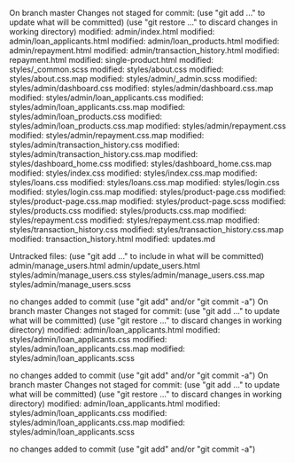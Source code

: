 On branch master
Changes not staged for commit:
  (use "git add <file>..." to update what will be committed)
  (use "git restore <file>..." to discard changes in working directory)
	modified:   admin/index.html
	modified:   admin/loan_applicants.html
	modified:   admin/loan_products.html
	modified:   admin/repayment.html
	modified:   admin/transaction_history.html
	modified:   repayment.html
	modified:   single-product.html
	modified:   styles/_common.scss
	modified:   styles/about.css
	modified:   styles/about.css.map
	modified:   styles/admin/_admin.scss
	modified:   styles/admin/dashboard.css
	modified:   styles/admin/dashboard.css.map
	modified:   styles/admin/loan_applicants.css
	modified:   styles/admin/loan_applicants.css.map
	modified:   styles/admin/loan_products.css
	modified:   styles/admin/loan_products.css.map
	modified:   styles/admin/repayment.css
	modified:   styles/admin/repayment.css.map
	modified:   styles/admin/transaction_history.css
	modified:   styles/admin/transaction_history.css.map
	modified:   styles/dashboard_home.css
	modified:   styles/dashboard_home.css.map
	modified:   styles/index.css
	modified:   styles/index.css.map
	modified:   styles/loans.css
	modified:   styles/loans.css.map
	modified:   styles/login.css
	modified:   styles/login.css.map
	modified:   styles/product-page.css
	modified:   styles/product-page.css.map
	modified:   styles/product-page.scss
	modified:   styles/products.css
	modified:   styles/products.css.map
	modified:   styles/repayment.css
	modified:   styles/repayment.css.map
	modified:   styles/transaction_history.css
	modified:   styles/transaction_history.css.map
	modified:   transaction_history.html
	modified:   updates.md

Untracked files:
  (use "git add <file>..." to include in what will be committed)
	admin/manage_users.html
	admin/update_users.html
	styles/admin/manage_users.css
	styles/admin/manage_users.css.map
	styles/admin/manage_users.scss

no changes added to commit (use "git add" and/or "git commit -a")
On branch master
Changes not staged for commit:
  (use "git add <file>..." to update what will be committed)
  (use "git restore <file>..." to discard changes in working directory)
	modified:   admin/loan_applicants.html
	modified:   styles/admin/loan_applicants.css
	modified:   styles/admin/loan_applicants.css.map
	modified:   styles/admin/loan_applicants.scss

no changes added to commit (use "git add" and/or "git commit -a")
On branch master
Changes not staged for commit:
  (use "git add <file>..." to update what will be committed)
  (use "git restore <file>..." to discard changes in working directory)
	modified:   admin/loan_applicants.html
	modified:   styles/admin/loan_applicants.css
	modified:   styles/admin/loan_applicants.css.map
	modified:   styles/admin/loan_applicants.scss

no changes added to commit (use "git add" and/or "git commit -a")

